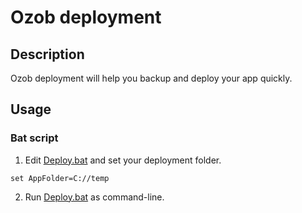 # Ozob deployment

## Description

Ozob deployment will help you backup and deploy your app quickly.

## Usage

### Bat script

1. Edit [Deploy.bat](https://github.com/ezplatform/ezob/blob/main/sctipts/Deploy.bat) and set your deployment folder.
```
set AppFolder=C://temp
```

2. Run [Deploy.bat](https://github.com/ezplatform/ezob/blob/main/sctipts/Deploy.bat) as command-line.
